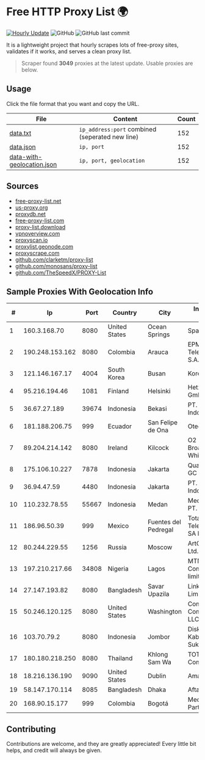 
# Free HTTP Proxy List 🌍

[![Hourly Update](https://github.com/mertguvencli/http-proxy-list/actions/workflows/main.yml/badge.svg?branch=main)](https://github.com/mertguvencli/http-proxy-list/actions/workflows/main.yml)
![GitHub](https://img.shields.io/github/license/mertguvencli/http-proxy-list)
![GitHub last commit](https://img.shields.io/github/last-commit/mertguvencli/http-proxy-list)

It is a lightweight project that hourly scrapes lots of free-proxy sites, validates if it works, and serves a clean proxy list.


> Scraper found **3049** proxies at the latest update. Usable proxies are below.

## Usage

Click the file format that you want and copy the URL.


|File|Content|Count|
|----|-------|-----|
|[data.txt](https://raw.githubusercontent.com/mertguvencli/http-proxy-list/main/proxy-list/data.txt)|`ip_address:port` combined (seperated new line)|152|
|[data.json](https://raw.githubusercontent.com/mertguvencli/http-proxy-list/main/proxy-list/data.json)|`ip, port`|152|
|[data-with-geolocation.json](https://raw.githubusercontent.com/mertguvencli/http-proxy-list/main/proxy-list/data-with-geolocation.json)|`ip, port, geolocation`|152|

## Sources

* [free-proxy-list.net](https://free-proxy-list.net)
* [us-proxy.org](https://www.us-proxy.org)
* [proxydb.net](http://proxydb.net)
* [free-proxy-list.com](https://free-proxy-list.com/?page=&port=&type%5B%5D=http&type%5B%5D=https&up_time=0&search=Search)
* [proxy-list.download](https://www.proxy-list.download/HTTP)
* [vpnoverview.com](https://vpnoverview.com/privacy/anonymous-browsing/free-proxy-servers)
* [proxyscan.io](https://www.proxyscan.io)
* [proxylist.geonode.com](https://proxylist.geonode.com/api/proxy-list?limit=300&page=1&sort_by=lastChecked&sort_type=desc&protocols=http,https)
* [proxyscrape.com](https://api.proxyscrape.com/v2/?request=displayproxies&protocol=http&timeout=10000&country=all&ssl=all&anonymity=all)
* [github.com/clarketm/proxy-list](https://raw.githubusercontent.com/clarketm/proxy-list/master/proxy-list-raw.txt)
* [github.com/monosans/proxy-list](https://raw.githubusercontent.com/monosans/proxy-list/main/proxies/http.txt)
* [github.com/TheSpeedX/PROXY-List](https://raw.githubusercontent.com/TheSpeedX/PROXY-List/master/http.txt)


## Sample Proxies With Geolocation Info

|#|Ip|Port|Country|City|Internet Service Provider|
|-|--|----|-------|----|-------------------------|
|1|160.3.168.70|8080|United States|Ocean Springs|Sparklight|
|2|190.248.153.162|8080|Colombia|Arauca|EPM Telecomunicaciones S.A. E.S.P.|
|3|121.146.167.17|4004|South Korea|Busan|Korea Telecom|
|4|95.216.194.46|1081|Finland|Helsinki|Hetzner Online GmbH|
|5|36.67.27.189|39674|Indonesia|Bekasi|PT. Telekomunikasi Indonesia|
|6|181.188.206.75|999|Ecuador|San Felipe de Ona|Otecel S.A.|
|7|89.204.214.142|8080|Ireland|Kilcock|O2 Ireland Fixed Broadband - Eircom White Label|
|8|175.106.10.227|7878|Indonesia|Jakarta|Quantum Dist POP GC|
|9|36.94.47.59|4480|Indonesia|Jakarta|PT. Telekomunikasi Indonesia|
|10|110.232.78.55|55667|Indonesia|Medan|Media Antar Nusa PT.|
|11|186.96.50.39|999|Mexico|Fuentes del Pedregal|Total Play Telecomunicaciones SA De CV|
|12|80.244.229.55|1256|Russia|Moscow|ArtCommunications Ltd.|
|13|197.210.217.66|34808|Nigeria|Lagos|MTN NIGERIA Communication limited|
|14|27.147.193.82|8080|Bangladesh|Savar Upazila|Link3 Technologies Limited|
|15|50.246.120.125|8080|United States|Washington|Comcast Cable Communications, LLC|
|16|103.70.79.2|8080|Indonesia|Jombor|Diskominfo Kabupaten Sukoharjo|
|17|180.180.218.250|8080|Thailand|Khlong Sam Wa|TOT Public Company Limited|
|18|18.216.136.190|9090|United States|Dublin|Amazon.com, Inc.|
|19|58.147.170.114|8085|Bangladesh|Dhaka|Aftab IT Limited|
|20|168.90.15.177|999|Colombia|Bogotá|Media Commerce Partners S.A|



## Contributing

Contributions are welcome, and they are greatly appreciated! Every
little bit helps, and credit will always be given.

